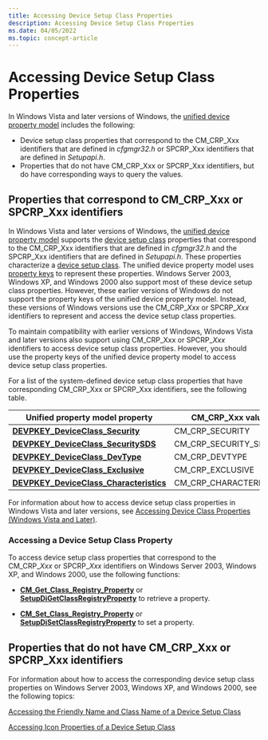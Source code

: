 ```yaml
---
title: Accessing Device Setup Class Properties
description: Accessing Device Setup Class Properties
ms.date: 04/05/2022
ms.topic: concept-article
---
```


# Accessing Device Setup Class Properties

In Windows Vista and later versions of Windows, the [unified device property model](unified-device-property-model--windows-vista-and-later-.md) includes the following:
* Device setup class properties that correspond to the CM_CRP_Xxx identifiers that are defined in *cfgmgr32.h* or SPCRP_Xxx identifiers that are defined in *Setupapi.h*.
* Properties that do not have CM_CRP_Xxx or SPCRP_Xxx identifiers, but do have corresponding ways to query the values.

## Properties that correspond to CM_CRP_Xxx or SPCRP_Xxx identifiers

In Windows Vista and later versions of Windows, the [unified device property model](unified-device-property-model--windows-vista-and-later-.md) supports the [device setup class](overview-of-device-setup-classes.md) properties that correspond to the CM_CRP_Xxx identifiers that are defined in *cfgmgr32.h* and the SPCRP_Xxx identifiers that are defined in *Setupapi.h*. These properties characterize a [device setup class](./overview-of-device-setup-classes.md). The unified device property model uses [property keys](property-keys.md) to represent these properties. Windows Server 2003, Windows XP, and Windows 2000 also support most of these device setup class properties. However, these earlier versions of Windows do not support the property keys of the unified device property model. Instead, these versions of Windows versions use the CM_CRP_*Xxx* or SPCRP_*Xxx* identifiers to represent and access the device setup class properties.

To maintain compatibility with earlier versions of Windows, Windows Vista and later versions also support using CM_CRP_Xxx or SPCRP_*Xxx* identifiers to access device setup class properties. However, you should use the property keys of the unified device property model to access device setup class properties.

For a list of the system-defined device setup class properties that have corresponding CM_CRP_Xxx or SPCRP_Xxx identifiers, see the following table.

|Unified property model property | CM_CRP_Xxx value | SPCRP_Xxx value |
| --- | --- | ---|
| [**DEVPKEY_DeviceClass_Security**](devpkey-deviceclass-security.md) | CM_CRP_SECURITY | SPCRP_SECURITY |
| [**DEVPKEY_DeviceClass_SecuritySDS**](devpkey-deviceclass-securitysds.md) | CM_CRP_SECURITY_SDS | SPCRP_SECURITY_SDS |
| [**DEVPKEY_DeviceClass_DevType**](devpkey-deviceclass-devtype.md) | CM_CRP_DEVTYPE | SPCRP_DEVTYPE |
| [**DEVPKEY_DeviceClass_Exclusive**](devpkey-deviceclass-exclusive.md) | CM_CRP_EXCLUSIVE | SPCRP_EXCLUSIVE |
| [**DEVPKEY_DeviceClass_Characteristics**](devpkey-deviceclass-characteristics.md) | CM_CRP_CHARACTERISTICS | SPCRP_CHARACTERISTICS |

For information about how to access device setup class properties in Windows Vista and later versions, see [Accessing Device Class Properties (Windows Vista and Later)](accessing-device-class-properties--windows-vista-and-later-.md).

### Accessing a Device Setup Class Property

To access device setup class properties that correspond to the CM_CRP_*Xxx* or SPCRP_*Xxx* identifiers on Windows Server 2003, Windows XP, and Windows 2000, use the following functions:

-   [**CM_Get_Class_Registry_Property**](/windows/win32/api/cfgmgr32/nf-cfgmgr32-cm_get_class_registry_propertyw) or [**SetupDiGetClassRegistryProperty**](/windows/win32/api/setupapi/nf-setupapi-setupdigetclassregistrypropertyw) to retrieve a property.

-   [**CM_Set_Class_Registry_Property**](/windows/win32/api/cfgmgr32/nf-cfgmgr32-cm_set_class_registry_propertyw) or [**SetupDiSetClassRegistryProperty**](/windows/win32/api/setupapi/nf-setupapi-setupdisetclassregistrypropertyw) to set a property.

## Properties that do not have CM_CRP_Xxx or SPCRP_Xxx identifiers

For information about how to access the corresponding device setup class properties on Windows Server 2003, Windows XP, and Windows 2000, see the following topics:

[Accessing the Friendly Name and Class Name of a Device Setup Class](accessing-the-friendly-name-and-class-name-of-a-device-setup-class.md)

[Accessing Icon Properties of a Device Setup Class](accessing-icon-properties-of-a-device-setup-class.md)
